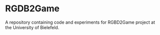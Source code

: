 # RGDB2Game
A repository containing code and experiments for RGBD2Game project
at the University of Bielefeld.